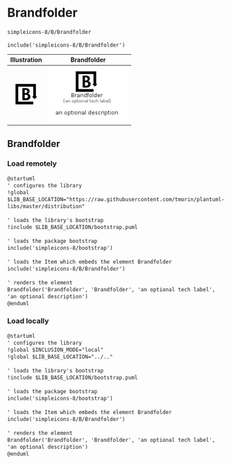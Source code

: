 # Brandfolder


```text
simpleicons-8/B/Brandfolder
```

```text
include('simpleicons-8/B/Brandfolder')
```



| Illustration | Brandfolder |
| :---: | :---: |
| ![illustration for Illustration](../../simpleicons-8/B/Brandfolder.png) | ![illustration for Brandfolder](../../simpleicons-8/B/Brandfolder.Local.png) |




## Brandfolder

### Load remotely
```plantuml
@startuml
' configures the library
!global $LIB_BASE_LOCATION="https://raw.githubusercontent.com/tmorin/plantuml-libs/master/distribution"

' loads the library's bootstrap
!include $LIB_BASE_LOCATION/bootstrap.puml

' loads the package bootstrap
include('simpleicons-8/bootstrap')

' loads the Item which embeds the element Brandfolder
include('simpleicons-8/B/Brandfolder')

' renders the element
Brandfolder('Brandfolder', 'Brandfolder', 'an optional tech label', 'an optional description')
@enduml
```

### Load locally
```plantuml
@startuml
' configures the library
!global $INCLUSION_MODE="local"
!global $LIB_BASE_LOCATION="../.."

' loads the library's bootstrap
!include $LIB_BASE_LOCATION/bootstrap.puml

' loads the package bootstrap
include('simpleicons-8/bootstrap')

' loads the Item which embeds the element Brandfolder
include('simpleicons-8/B/Brandfolder')

' renders the element
Brandfolder('Brandfolder', 'Brandfolder', 'an optional tech label', 'an optional description')
@enduml
```

